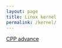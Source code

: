 ```yaml
---
layout: page
title: Linux kernel
permalink: /kernel/
---
```


[CPP advance](https://tfxidian.github.io/2021/08/15/cpp-advance.html)